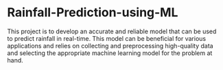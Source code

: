# Rainfall-Prediction-using-ML
This project is to develop an accurate and reliable model that can be used to predict rainfall in real-time. This model can be beneficial for various applications and relies on collecting and preprocessing high-quality data and selecting the appropriate machine learning model for the problem at hand.
